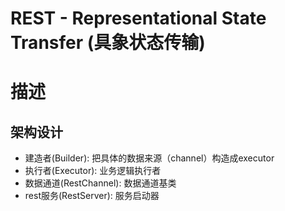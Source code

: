 # REST - Representational State Transfer (具象状态传输)

# 描述

## 架构设计
- 建造者(Builder): 把具体的数据来源（channel）构造成executor
- 执行者(Executor): 业务逻辑执行者
- 数据通道(RestChannel): 数据通道基类
- rest服务(RestServer): 服务启动器
